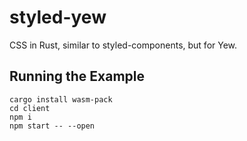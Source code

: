 # styled-yew

CSS in Rust, similar to styled-components, but for Yew.

## Running the Example

    cargo install wasm-pack
    cd client
    npm i
    npm start -- --open
